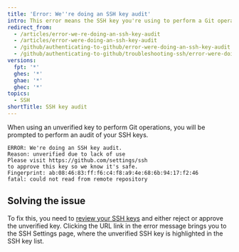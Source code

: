 ```yaml
---
title: 'Error: We''re doing an SSH key audit'
intro: This error means the SSH key you're using to perform a Git operation is unverified.
redirect_from:
  - /articles/error-we-re-doing-an-ssh-key-audit
  - /articles/error-were-doing-an-ssh-key-audit
  - /github/authenticating-to-github/error-were-doing-an-ssh-key-audit
  - /github/authenticating-to-github/troubleshooting-ssh/error-were-doing-an-ssh-key-audit
versions:
  fpt: '*'
  ghes: '*'
  ghae: '*'
  ghec: '*'
topics:
  - SSH
shortTitle: SSH key audit
---
```

When using an unverified key to perform Git operations, you will be prompted to perform an audit of your SSH keys.

```shell
ERROR: We're doing an SSH key audit.
Reason: unverified due to lack of use
Please visit https://github.com/settings/ssh
to approve this key so we know it's safe.
Fingerprint: ab:08:46:83:ff:f6:c4:f8:a9:4e:68:6b:94:17:f2:46
fatal: could not read from remote repository
```
## Solving the issue

To fix this, you need to [review your SSH keys](/authentication/keeping-your-account-and-data-secure/reviewing-your-ssh-keys) and either reject or approve the unverified key. Clicking the URL link in the error message brings you to the SSH Settings page, where the unverified SSH key is highlighted in the SSH key list.
